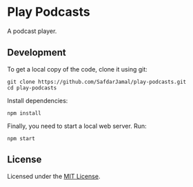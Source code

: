 # Play Podcasts

A podcast player.

## Development

To get a local copy of the code, clone it using git:

```
git clone https://github.com/SafdarJamal/play-podcasts.git
cd play-podcasts
```

Install dependencies:

```
npm install
```

Finally, you need to start a local web server. Run:

```
npm start
```

## License

Licensed under the [MIT License](https://github.com/SafdarJamal/play-podcasts/blob/master/LICENSE).

